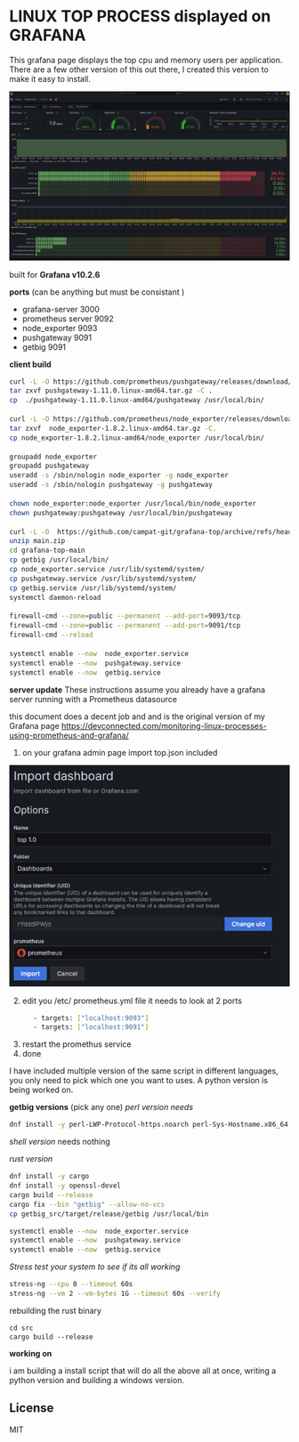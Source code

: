 # **LINUX TOP PROCESS displayed on GRAFANA**

This grafana page displays the top cpu and memory users per application. There are a few other version of this out there, I created this version to make it easy to install. 


![App Screenshot](top.png)

 built for **Grafana v10.2.6**




**ports**  (can be anything but must be consistant )
- grafana-server 3000
- prometheus server 9092
- node_exporter 9093
- pushgateway 9091
- getbig 9091

**client build**
```sh
curl -L -O https://github.com/prometheus/pushgateway/releases/download/v1.11.0/pushgateway-1.11.0.linux-amd64.tar.gz
tar zxvf pushgateway-1.11.0.linux-amd64.tar.gz -C .
cp  ./pushgateway-1.11.0.linux-amd64/pushgateway /usr/local/bin/

curl -L -O https://github.com/prometheus/node_exporter/releases/download/v1.8.2/node_exporter-1.8.2.linux-amd64.tar.gz
tar zxvf  node_exporter-1.8.2.linux-amd64.tar.gz -C.
cp node_exporter-1.8.2.linux-amd64/node_exporter /usr/local/bin/

groupadd node_exporter
groupadd pushgateway
useradd -s /sbin/nologin node_exporter -g node_exporter
useradd -s /sbin/nologin pushgateway -g pushgateway

chown node_exporter:node_exporter /usr/local/bin/node_exporter
chown pushgateway:pushgateway /usr/local/bin/pushgateway

curl -L -O  https://github.com/campat-git/grafana-top/archive/refs/heads/main.zip
unzip main.zip
cd grafana-top-main
cp getbig /usr/local/bin/
cp node_exporter.service /usr/lib/systemd/system/
cp pushgateway.service /usr/lib/systemd/system/
cp getbig.service /usr/lib/systemd/system/
systemctl daemon-reload

firewall-cmd --zone=public --permanent --add-port=9093/tcp
firewall-cmd --zone=public --permanent --add-port=9091/tcp
firewall-cmd --reload

systemctl enable --now  node_exporter.service
systemctl enable --now  pushgateway.service
systemctl enable --now  getbig.service
```

**server update** 
These instructions assume you already have a grafana server running with a Prometheus datasource 

this document does a decent job and  and is the original version of  my Grafana page
https://devconnected.com/monitoring-linux-processes-using-prometheus-and-grafana/

1. on your grafana admin page import top.json included

![App Screenshot](import.png)

2. edit you /etc/ prometheus.yml file it needs to look at 2 ports

```sh
      - targets: ["localhost:9093"]
      - targets: ["localhost:9091"]
```

3. restart the promethus service
4. done


I have included multiple version of the same script in different languages, you only need to pick which one you want to uses. A python version is being worked on.

**getbig versions**  (pick any one)
*perl version needs*
```sh
dnf install -y perl-LWP-Protocol-https.noarch perl-Sys-Hostname.x86_64
```
*shell version* 
needs nothing

*rust version*
```sh
dnf install -y cargo
dnf install -y openssl-devel
cargo build --release
cargo fix --bin "getbig" --allow-no-vcs
cp getbig_src/target/release/getbig /usr/local/bin
```

```sh
systemctl enable --now  node_exporter.service
systemctl enable --now  pushgateway.service
systemctl enable --now  getbig.service
```

*Stress test your system to see if its all working*

```sh
stress-ng --cpu 0 --timeout 60s
stress-ng --vm 2 --vm-bytes 1G --timeout 60s --verify
```

rebuilding the rust binary 
```
cd src
cargo build --release
```


**working on**

i am building a install script that will do all the above all at once, writing a python version and building a windows version. 

## License

MIT

